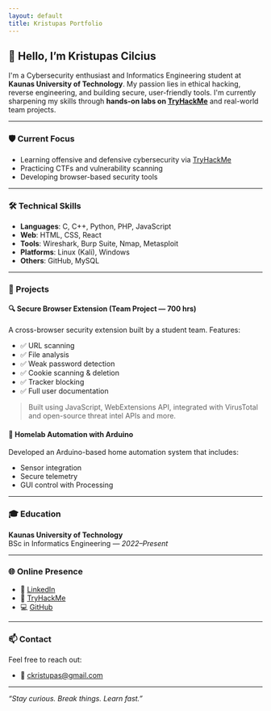 ```yaml
---
layout: default
title: Kristupas Portfolio
---
```


## 👋 Hello, I’m Kristupas Cilcius

I'm a Cybersecurity enthusiast and Informatics Engineering student at **Kaunas University of Technology**. My passion lies in ethical hacking, reverse engineering, and building secure, user-friendly tools. I'm currently sharpening my skills through **hands-on labs on [TryHackMe](https://tryhackme.com/)** and real-world team projects.

---

### 🛡️ Current Focus

- Learning offensive and defensive cybersecurity via [TryHackMe](https://tryhackme.com/)
- Practicing CTFs and vulnerability scanning
- Developing browser-based security tools

---

### 🛠️ Technical Skills

- **Languages**: C, C++, Python, PHP, JavaScript
- **Web**: HTML, CSS, React
- **Tools**: Wireshark, Burp Suite, Nmap, Metasploit
- **Platforms**: Linux (Kali), Windows
- **Others**: GitHub, MySQL

---

### 🧪 Projects

#### 🔍 Secure Browser Extension (Team Project — 700 hrs)
A cross-browser security extension built by a student team. Features:
- ✅ URL scanning
- ✅ File analysis
- ✅ Weak password detection
- ✅ Cookie scanning & deletion
- ✅ Tracker blocking
- ✅ Full user documentation

> Built using JavaScript, WebExtensions API, integrated with VirusTotal and open-source threat intel APIs and more.

#### 🧠 Homelab Automation with Arduino
Developed an Arduino-based home automation system that includes:
- Sensor integration
- Secure telemetry
- GUI control with Processing

---

### 🎓 Education

**Kaunas University of Technology**  
BSc in Informatics Engineering — *2022–Present*

---

### 🌐 Online Presence

- 🔗 [LinkedIn](https://www.linkedin.com/in/kristupas-cilcius-052b27252/)
- 🧠 [TryHackMe](https://tryhackme.com/)
- 💻 [GitHub](https://github.com/Kristupelis)

---

### 📫 Contact

Feel free to reach out:
- 📧 ckristupas@gmail.com

---

*“Stay curious. Break things. Learn fast.”*
